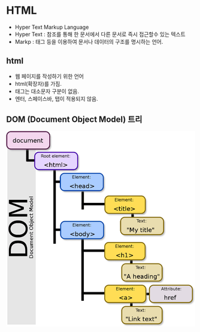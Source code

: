 # HTML

* Hyper Text Markup Language
* Hyper Text : 참조를 통해 한 문서에서 다른 문서로 즉시 접근할수 있는 텍스트
* Markp : 태그 등을 이용하여 문서나 데이터의 구조를 명시하는 언어.

## html

* 웹 페이지를 작성하기 위한 언어
* html(확장자)를 가짐.
* 태그는 대소문자 구분이 없음.
* 엔터, 스페이스바, 탭이 적용되지 않음.

## DOM (Document Object Model) 트리

![html](/Image/ssafy_html/html0.png)




